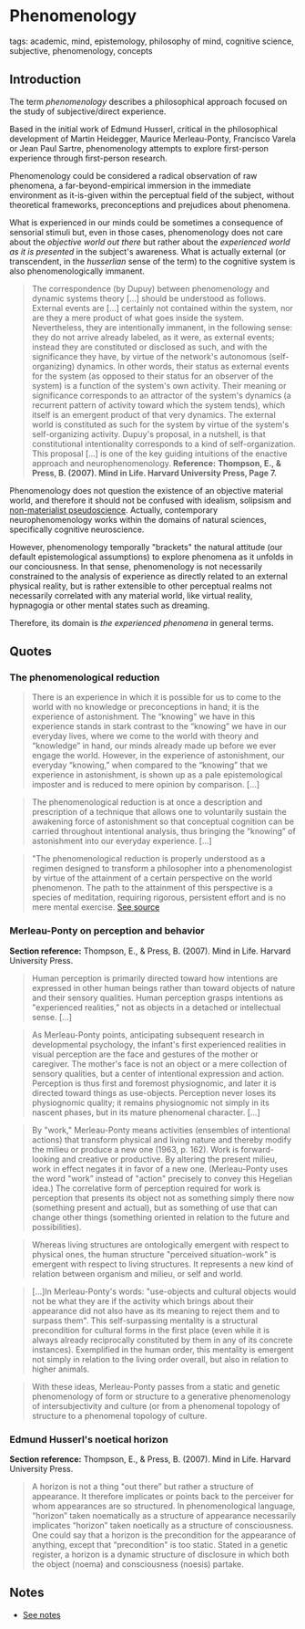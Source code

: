
# Phenomenology

tags: academic, mind, epistemology, philosophy of mind,  cognitive science, subjective, phenomenology, concepts

## Introduction

The term *phenomenology* describes a philosophical approach focused on the study of subjective/direct experience. 

Based in the initial work of Edmund Husserl, critical in the philosophical development of Martin Heidegger, Maurice Merleau-Ponty, Francisco Varela or Jean Paul Sartre, phenomenology attempts to explore first-person experience through first-person research. 

Phenomenology could be considered a radical observation of raw phenomena, a far-beyond-empirical immersion in the immediate environment as it-is-given within the perceptual field of the subject, without theoretical frameworks, preconceptions and prejudices about phenomena. 

What is experienced in our minds could be sometimes a consequence of sensorial stimuli but, even in those cases, phenomenology does not care about the *objective world out there* but rather about the *experienced world as it is presented* in the subject's awareness. What is actually external (or transcendent, in the *husserlian* sense of the term) to the cognitive system is also phenomenologically immanent.  

> The correspondence (by Dupuy) between phenomenology and dynamic systems theory [...]  should be understood as follows. External events are [...] certainly not contained within the system, nor are they a mere product of what goes inside the system. Nevertheless, they are intentionally immanent, in the following sense: they do not arrive already labeled, as it were, as external events; instead they are constituted or disclosed as such, and with the significance they have, by virtue of the network's autonomous (self-organizing) dynamics. In other words, their status as external events for the system (as opposed to their status for an observer of the system) is a function of the system's own activity. Their meaning or significance corresponds to an attractor of the system's dynamics (a recurrent pattern of activity toward which the system tends), which itself is an emergent product of that very dynamics. The external world is constituted as such for the system by virtue of the system's self-organizing activity. Dupuy's proposal, in a nutshell, is that constitutional intentionality corresponds to a kind of self-organization. This proposal [...] is one of the key guiding intuitions of the enactive approach and neurophenomenology. **Reference:** **Thompson, E., & Press, B. (2007). Mind in Life. Harvard University Press, Page 7.**

Phenomenology does not question the existence of an objective material world, and therefore it should not be confused with idealism, solipsism and [non-materialist pseudoscience](https://rationalwiki.org/wiki/Non-materialist_neuroscience). Actually, contemporary neurophenomenology works within the domains of natural sciences, specifically cognitive neuroscience.

However, phenomenology temporally "brackets" the natural attitude (our default epistemological assumptions) to explore phenomena as it unfolds in our conciousness. In that sense, phenomenology is not necessarily constrained to the analysis of experience as directly related to an external physical reality, but is rather extensible to other perceptual realms not necessarily correlated with any material world, like virtual reality, hypnagogia or other mental states such as dreaming. 

Therefore, its domain is *the experienced phenomena* in general terms.


## Quotes

### The phenomenological reduction


> There is an experience in which it is possible for us to come to the world with no knowledge or preconceptions in hand; it is the experience of astonishment. The “knowing” we have in this experience stands in stark contrast to the “knowing” we have in our everyday lives, where we come to the world with theory and “knowledge” in hand, our minds already made up before we ever engage the world. However, in the experience of astonishment, our everyday “knowing,” when compared to the “knowing” that we experience in astonishment, is shown up as a pale epistemological imposter and is reduced to mere opinion by comparison. [...] 

> The phenomenological reduction is at once a description and prescription of a technique that allows one to voluntarily sustain the awakening force of astonishment so that conceptual cognition can be carried throughout intentional analysis, thus bringing the “knowing” of astonishment into our everyday experience. [...]

> "The phenomenological reduction is properly understood as a regimen designed to transform a philosopher into a phenomenologist by virtue of the attainment of a certain perspective on the world phenomenon. The path to the attainment of this perspective is a species of meditation, requiring rigorous, persistent effort and is no mere mental exercise. [See source](https://www.iep.utm.edu/phen-red/) 


### Merleau-Ponty on perception and behavior

**Section reference:** Thompson, E., & Press, B. (2007). Mind in Life. Harvard University Press. 

> Human perception is primarily directed toward how intentions are expressed in other human beings rather than toward objects of nature and their sensory qualities. Human perception grasps intentions as "experienced realities," not as objects in a detached or intellectual sense. [...]

> As Merleau-Ponty points, anticipating subsequent research in developmental psychology, the infant's first experienced realities in visual perception are the face and gestures of the mother or caregiver. The mother's face is not an object or a mere collection of sensory qualities, but a center of intentional expression and action. Perception is thus first and foremost physiognomic, and later it is directed toward things as use-objects. Perception never loses its physiognomic quality; it remains physiognomic not simply in its nascent phases, but in its mature phenomenal character. [...]

> By "work," Merleau-Ponty means activities (ensembles of intentional actions) that transform physical and living nature and thereby modify the milieu or produce a new one (1963, p. 162). Work is forward-looking and creative or productive. By altering the present milieu, work in effect negates it in favor of a new one. (Merleau-Ponty uses the word "work” instead of "action" precisely to convey this Hegelian idea.) The correlative form of perception required for work is perception that presents its object not as something simply there now (something present and actual), but as something of use that can change other things (something oriented in relation to the future and possibilities).

> Whereas living structures are ontologically emergent with respect to physical ones, the human structure "perceived situation-work" is emergent with respect to living structures. It represents a new kind of relation between organism and milieu, or self and world.

> [...]In Merleau-Ponty's words: "use-objects and cultural objects would not be what they are if the activity which brings about their appearance did not also have as its meaning to reject them and to surpass them". This self-surpassing mentality is a structural precondition for cultural forms in the first place (even while it is always already reciprocally constituted by them in any of its concrete instances). Exemplified in the human order, this mentality is emergent not simply in relation to the living order overall, but also in relation to higher animals.

> With these ideas, Merleau-Ponty passes from a static and genetic phenomenology of form or structure to a generative phenomenology
of intersubjectivity and culture (or from a phenomenal topology of structure to a phenomenal topology of culture.




### Edmund Husserl's noetical horizon

**Section reference:** Thompson, E., & Press, B. (2007). Mind in Life. Harvard University Press. 

> A horizon is not a thing "out there” but rather a structure of appearance. It therefore implicates or points back to the perceiver for whom appearances are so structured. In phenomenological language, “horizon” taken noematically as a structure of appearance
necessarily implicates “horizon” taken noetically as a structure of consciousness. One could say that a horizon is the precondition for the appearance of anything, except that “precondition" is too static. Stated in a genetic register, a horizon is a dynamic structure of disclosure in which both the object (noema) and consciousness (noesis) partake.


## Notes

* [See notes](../../tags/phenomenology-notes.md)